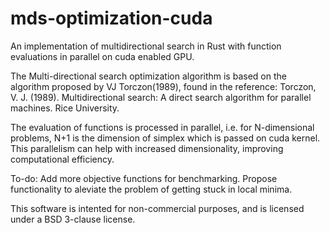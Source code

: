 # mds-optimization-cuda
An implementation of multidirectional search in Rust with function evaluations in parallel on cuda enabled GPU.

The Multi-directional search optimization algorithm is based on the algorithm proposed by VJ
Torczon(1989), found in the reference: 
Torczon, V. J. (1989). Multidirectional search: A direct search algorithm for parallel machines. Rice
University. 

The evaluation of functions is processed in parallel, i.e. for N-dimensional problems, N+1 is the dimension of 
simplex which is passed on cuda kernel. This parallelism can help with increased dimensionality, improving 
computational efficiency. 

To-do: Add more objective functions for benchmarking. Propose functionality to aleviate the problem of getting stuck in local minima.

This software is intented for non-commercial purposes, and is licensed under a BSD 3-clause license.
